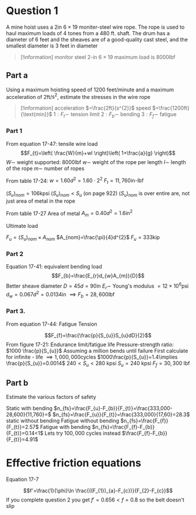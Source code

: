 # Question 1

A mine hoist uses a $2$in $6 \times 19$ moniter-steel wire rope. The rope is used to haul maximum loads of $4$ tones from a $480$ ft. shaft. The drum has a diameter of $6$ feet and the sheaves are of a good-quality cast steel, and the smallest diameter is $3$ feet in diameter

>[!information]
>monitor steel
>$2$-in $6\times 19$
>maximum load is $8000$lbf
>

## Part a

Using a maximum hoisting speed of $1200$ feet/minute and a maximum acceleration of
$2$ft/$\text{s}^{2}$, estimate the stresses in the wire rope

>[!information]
>acceleration $=\frac{2ft}{s^{2}}$
>speed $=\frac{1200ft}{\text{min}}$
>$1: F_{t}\sim$ tension limit
>$2: F_{b}\sim$ bending
>$3: F_{f}\sim$ fatigue

### Part 1

From equation 17-47: tensile wire load
$$F_{t}=\left( \frac{W}{m}+wl \right)\left( 1+\frac{a}{g} \right)$$
$W\sim$ weight supported: $8000$lbf
$w\sim$ weight of the rope per length
$l\sim$ length of the rope
$m\sim$ number of ropes

From table 17-24: $w=1.60d^{2}=1.60\cdot 2^{2}$
$F_{t}=11,760\text{in-lbf}$

$(S_{u})_{nom}=106\text{kpsi}$
$(S_{u})_{nom}<S_{u}$ (on page 922)
$(S_{u})_{nom}$ is over entire are, not just area of metal in the rope

From table 17-27
Area of metal
$A_{m}=0.40d^{2}=1.6\text{in}^{2}$

Ultimate load

$F_{u}=(S_{u})_{nom}\times A_{nom}$
$A_{nom}=\frac{\pi}{4}d^{2}$
$F_{u}=333\text{kip}$

### Part 2

Equation 17-41: equivalent bending load
$$F_{b}=\frac{E_{r}d_{w}A_{m}}{D}$$
Better sheave diameter
$D=45d=90\text{in}$
$E_{r}\sim$ Young's modulus $=12\times 10^{6}\text{psi}$
$d_{w}=0.067d^{2}=0.0134\text{in}$
$\implies F_{b}=28,600\text{lbf}$

### Part 3.

From equation 17-44: Fatigue Tension

$$F_{f}=\frac{\frac{p}{S_{u}}S_{u}dD}{2}$$
From figure 17-21: Endurance limit/fatigue life
Pressure-strength ratio: $1000 \frac{p}{S_{u}}$
Assuming a million bends until failure
First calculate for infinite - life $\implies 1,000,000 \text{cycles}$
$1000\frac{p}{S_{u}}=1.4\implies \frac{p}{S_{u}}=0.0014$
$240<S_{u}<280\text{ kpsi}$
$S_{u}=240\text{ kpsi}$
$F_{f}=30,300\text{ lbf}$

## Part b

Estimate the various factors of safety

Static with bending 
$n_{fs}=\frac{F_{u}-F_{b}}{F_{t}}=\frac{333,000-28,600}{11,760}=$
$n_{fs}=\frac{F_{u}}{F_{t}}=\frac{333,000}{17,60}=28.3$ static without bending
Fatigue without bending $n_{fs}=\frac{F_{f}}{F_{t}}=2.57$
Fatigue with bending $n_{fs}=\frac{F_{f}-F_{b}}{F_{t}}=0.14<1$
Lets try $100,000\text{ cycles}$ instead
$\frac{F_{f}-F_{b}}{F_{t}}=4.91$

# Effective friction equations

Equation 17-7

$$f'=\frac{1}{\phi}\ln \frac{((F_{1})_{a}-F_{c})}{F_{2}-F_{c}}$$
If you complete question 2 you get $f'=0.656<f=0.8$ so the belt doesn't slip


